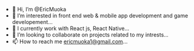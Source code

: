 - 👋 Hi, I’m @EricMuoka
- 👀 I’m interested in front end web & mobile app development and game developement...
- 🌱 I currently work with React js, React Native...
- 💞️ I’m looking to collaborate on projects related to my intrests...
- 📫 How to reach me ericmuoka1@gmail.com...

<!---
EricMuoka/EricMuoka is a ✨ special ✨ repository because its `README.md` (this file) appears on your GitHub profile.
You can click the Preview link to take a look at your changes.
--->
